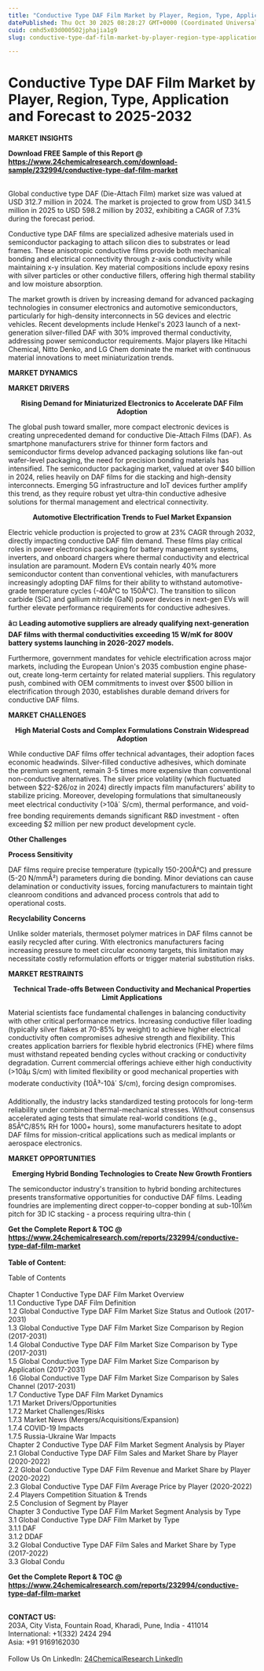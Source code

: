```yaml
---
title: "Conductive Type DAF Film Market by Player, Region, Type, Application and  Forecast to 2025-2032"
datePublished: Thu Oct 30 2025 08:28:27 GMT+0000 (Coordinated Universal Time)
cuid: cmhd5x03d000502jphajia1g9
slug: conductive-type-daf-film-market-by-player-region-type-application-and-forecast-to-2025-2032-1-1

---
```


# Conductive Type DAF Film Market by Player, Region, Type, Application and  Forecast to 2025-2032

<p>
</p><p><strong>MARKET INSIGHTS</strong></p><p>
</p><div><b>Download FREE Sample of this Report @ 
            <a href="https://www.24chemicalresearch.com/download-sample/232994/conductive-type-daf-film-market">
            https://www.24chemicalresearch.com/download-sample/232994/conductive-type-daf-film-market</a></b></div><br><p>Global conductive type DAF (Die-Attach Film) market size was valued at USD 312.7 million in 2024. The market is projected to grow from USD 341.5 million in 2025 to USD 598.2 million by 2032, exhibiting a CAGR of 7.3% during the forecast period.</p><p>
</p><p>Conductive type DAF films are specialized adhesive materials used in semiconductor packaging to attach silicon dies to substrates or lead frames. These anisotropic conductive films provide both mechanical bonding and electrical connectivity through z-axis conductivity while maintaining x-y insulation. Key material compositions include epoxy resins with silver particles or other conductive fillers, offering high thermal stability and low moisture absorption.</p><p>
</p><p>The market growth is driven by increasing demand for advanced packaging technologies in consumer electronics and automotive semiconductors, particularly for high-density interconnects in 5G devices and electric vehicles. Recent developments include Henkel's 2023 launch of a next-generation silver-filled DAF with 30% improved thermal conductivity, addressing power semiconductor requirements. Major players like Hitachi Chemical, Nitto Denko, and LG Chem dominate the market with continuous material innovations to meet miniaturization trends.</p><p>

</p><p>
<strong>MARKET DYNAMICS</strong></p><p>
<strong>MARKET DRIVERS</strong></p><p>
</p><p style="text-align:center"><strong>Rising Demand for Miniaturized Electronics to Accelerate DAF Film Adoption</strong></p><p>
</p><p>The global push toward smaller, more compact electronic devices is creating unprecedented demand for conductive Die-Attach Films (DAF). As smartphone manufacturers strive for thinner form factors and semiconductor firms develop advanced packaging solutions like fan-out wafer-level packaging, the need for precision bonding materials has intensified. The semiconductor packaging market, valued at over $40 billion in 2024, relies heavily on DAF films for die stacking and high-density interconnects. Emerging 5G infrastructure and IoT devices further amplify this trend, as they require robust yet ultra-thin conductive adhesive solutions for thermal management and electrical connectivity.</p><p>
</p><p style="text-align:center"><strong>Automotive Electrification Trends to Fuel Market Expansion</strong></p><p>
</p><p>Electric vehicle production is projected to grow at 23% CAGR through 2032, directly impacting conductive DAF film demand. These films play critical roles in power electronics packaging for battery management systems, inverters, and onboard chargers where thermal conductivity and electrical insulation are paramount. Modern EVs contain nearly 40% more semiconductor content than conventional vehicles, with manufacturers increasingly adopting DAF films for their ability to withstand automotive-grade temperature cycles (-40Â°C to 150Â°C). The transition to silicon carbide (SiC) and gallium nitride (GaN) power devices in next-gen EVs will further elevate performance requirements for conductive adhesives.</p><p>

</p><p><strong>â¤ Leading automotive suppliers are already qualifying next-generation DAF films with thermal conductivities exceeding 15 W/mK for 800V battery systems launching in 2026-2027 models.</strong></p><p>
</p><p>Furthermore, government mandates for vehicle electrification across major markets, including the European Union's 2035 combustion engine phase-out, create long-term certainty for related material suppliers. This regulatory push, combined with OEM commitments to invest over $500 billion in electrification through 2030, establishes durable demand drivers for conductive DAF films.</p><p>
<strong>MARKET CHALLENGES</strong></p><p>
</p><p style="text-align:center"><strong>High Material Costs and Complex Formulations Constrain Widespread Adoption</strong></p><p>
</p><p>While conductive DAF films offer technical advantages, their adoption faces economic headwinds. Silver-filled conductive adhesives, which dominate the premium segment, remain 3-5 times more expensive than conventional non-conductive alternatives. The silver price volatility (which fluctuated between $22-$26/oz in 2024) directly impacts film manufacturers' ability to stabilize pricing. Moreover, developing formulations that simultaneously meet electrical conductivity (&gt;10â´ S/cm), thermal performance, and void-free bonding requirements demands significant R&amp;D investment - often exceeding $2 million per new product development cycle.</p><p>
</p><p><strong>Other Challenges</strong></p><p>
</p><p><strong>Process Sensitivity</strong></p><p>
DAF films require precise temperature (typically 150-200Â°C) and pressure (5-20 N/mmÂ²) parameters during die bonding. Minor deviations can cause delamination or conductivity issues, forcing manufacturers to maintain tight cleanroom conditions and advanced process controls that add to operational costs.</p><p>
</p><p><strong>Recyclability Concerns</strong></p><p>
Unlike solder materials, thermoset polymer matrices in DAF films cannot be easily recycled after curing. With electronics manufacturers facing increasing pressure to meet circular economy targets, this limitation may necessitate costly reformulation efforts or trigger material substitution risks.</p><p>
<strong>MARKET RESTRAINTS</strong></p><p>
</p><p style="text-align:center"><strong>Technical Trade-offs Between Conductivity and Mechanical Properties Limit Applications</strong></p><p>
</p><p>Material scientists face fundamental challenges in balancing conductivity with other critical performance metrics. Increasing conductive filler loading (typically silver flakes at 70-85% by weight) to achieve higher electrical conductivity often compromises adhesive strength and flexibility. This creates application barriers for flexible hybrid electronics (FHE) where films must withstand repeated bending cycles without cracking or conductivity degradation. Current commercial offerings achieve either high conductivity (&gt;10âµ S/cm) with limited flexibility or good mechanical properties with moderate conductivity (10Â³-10â´ S/cm), forcing design compromises.</p><p>
</p><p>Additionally, the industry lacks standardized testing protocols for long-term reliability under combined thermal-mechanical stresses. Without consensus accelerated aging tests that simulate real-world conditions (e.g., 85Â°C/85% RH for 1000+ hours), some manufacturers hesitate to adopt DAF films for mission-critical applications such as medical implants or aerospace electronics.</p><p>
<strong>MARKET OPPORTUNITIES</strong></p><p>
</p><p style="text-align:center"><strong>Emerging Hybrid Bonding Technologies to Create New Growth Frontiers</strong></p><p>
</p><p>The semiconductor industry's transition to hybrid bonding architectures presents transformative opportunities for conductive DAF films. Leading foundries are implementing direct copper-to-copper bonding at sub-10Î¼m pitch for 3D IC stacking - a process requiring ultra-thin (</p>

<div><b>Get the Complete Report & TOC @ 
            <a href="https://www.24chemicalresearch.com/reports/232994/conductive-type-daf-film-market">
            https://www.24chemicalresearch.com/reports/232994/conductive-type-daf-film-market</a></b></div><br>
            <b>Table of Content:</b><p>Table of Contents<br />
<br />
Chapter 1 Conductive Type DAF Film Market Overview<br />
    1.1 Conductive Type DAF Film Definition<br />
    1.2 Global Conductive Type DAF Film Market Size Status and Outlook (2017-2031)<br />
    1.3 Global Conductive Type DAF Film Market Size Comparison by Region (2017-2031)<br />
    1.4 Global Conductive Type DAF Film Market Size Comparison by Type (2017-2031)<br />
    1.5 Global Conductive Type DAF Film Market Size Comparison by Application (2017-2031)<br />
    1.6 Global Conductive Type DAF Film Market Size Comparison by Sales Channel (2017-2031)<br />
    1.7 Conductive Type DAF Film Market Dynamics<br />
        1.7.1 Market Drivers/Opportunities<br />
        1.7.2 Market Challenges/Risks<br />
        1.7.3 Market News (Mergers/Acquisitions/Expansion)<br />
        1.7.4 COVID-19 Impacts<br />
        1.7.5 Russia-Ukraine War Impacts<br />
Chapter 2 Conductive Type DAF Film Market Segment Analysis by Player<br />
    2.1 Global Conductive Type DAF Film Sales and Market Share by Player (2020-2022)<br />
    2.2 Global Conductive Type DAF Film Revenue and Market Share by Player (2020-2022)<br />
    2.3 Global Conductive Type DAF Film Average Price by Player (2020-2022)<br />
    2.4 Players Competition Situation & Trends<br />
    2.5 Conclusion of Segment by Player<br />
Chapter 3 Conductive Type DAF Film Market Segment Analysis by Type<br />
    3.1 Global Conductive Type DAF Film Market by Type<br />
        3.1.1 DAF<br />
        3.1.2 DDAF<br />
    3.2 Global Conductive Type DAF Film Sales and Market Share by Type (2017-2022)<br />
    3.3 Global Condu</p>

<div><b>Get the Complete Report & TOC @ 
            <a href="https://www.24chemicalresearch.com/reports/232994/conductive-type-daf-film-market">
            https://www.24chemicalresearch.com/reports/232994/conductive-type-daf-film-market</a></b></div><br>

<b>CONTACT US:</b><br>
            203A, City Vista, Fountain Road, Kharadi, Pune, India - 411014<br>
            International: +1(332) 2424 294<br>
            Asia: +91 9169162030 <br><br>
            Follow Us On LinkedIn: <a href="https://www.linkedin.com/company/24chemicalresearch/">24ChemicalResearch LinkedIn</a>
